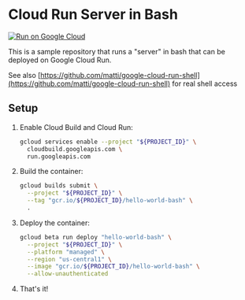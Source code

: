 # Cloud Run Server in Bash

[![Run on Google Cloud](https://storage.googleapis.com/cloudrun/button.svg)](https://deploy.cloud.run)

This is a sample repository that runs a "server" in bash that can be deployed on
Google Cloud Run.

See also [https://github.com/matti/google-cloud-run-shell](https://github.com/matti/google-cloud-run-shell) for real shell access

## Setup

1.  Enable Cloud Build and Cloud Run:

    ```sh
    gcloud services enable --project "${PROJECT_ID}" \
      cloudbuild.googleapis.com \
      run.googleapis.com
    ```

1.  Build the container:

    ```sh
    gcloud builds submit \
      --project "${PROJECT_ID}" \
      --tag "gcr.io/${PROJECT_ID}/hello-world-bash" \
      .
    ```

1.  Deploy the container:

    ```sh
    gcloud beta run deploy "hello-world-bash" \
      --project "${PROJECT_ID}" \
      --platform "managed" \
      --region "us-central1" \
      --image "gcr.io/${PROJECT_ID}/hello-world-bash" \
      --allow-unauthenticated
    ```

1.  That's it!
